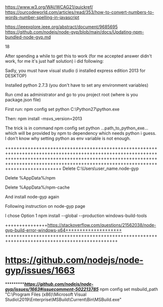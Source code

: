 https://www.w3.org/WAI/WCAG21/quickref/
https://ourcodeworld.com/articles/read/353/how-to-convert-numbers-to-words-number-spelling-in-javascript


https://ieeexplore.ieee.org/abstract/document/9685695
https://github.com/nodejs/node-gyp/blob/main/docs/Updating-npm-bundled-node-gyp.md



18

After spending a while to get this to work (for me accepted answer didn't work, for me it's just half solution) i did following:

Sadly, you must have visual studio (i installed express edition 2013 for DESKTOP)

Installed python 2.7.3 (you don't have to set any environment variables)

Run cmd as administrator and go to you project root (where is you package.json file)

First run: npm config set python C:\Python27\python.exe

Then: npm install -msvs_version=2013

The trick is in command npm config set python ...path_to_python_exe... which will be provided by npm to dependency which needs python i guess. I don't know why setting python as env variable is not enough.



++++++++++++++++++++++++++++++++++++++++++++++++++++++++++++++++++++++++++++++++++++++++++++++++++++++++++++++++++++++++++++++++++++++++++++++++++++++++++++++++++++++++++++++++++++++++++++++++++++++++++++++++++++++++++++++++++++++++++++
Delete C:\Users\user_name\.node-gyp

Delete %AppData%/npm

Delete %AppData%/npm-cache

And install node-gyp again

Following instruction on node-gyp page

I chose Option 1 npm install --global --production windows-build-tools

+++++++++++++++https://stackoverflow.com/questions/21562038/node-gyp-build-error-windows-x64++++++++++++++++++++
++++++++++++++++++++++++++++++++++++++++++++++++++++++++++++++++++++++++++++++++++++++++++++++

https://github.com/nodejs/node-gyp/issues/1663
===================================================================================================================
**************************************************************************************************************************************************************************************************************************************https://github.com/nodejs/node-gyp/issues/1663#issuecomment-502213785*****************************************************************************************************************************************************************************************************************************
npm config set msbuild_path "C:\Program Files (x86)\Microsoft Visual Studio\2019\Enterprise\MSBuild\Current\Bin\MSBuild.exe"
